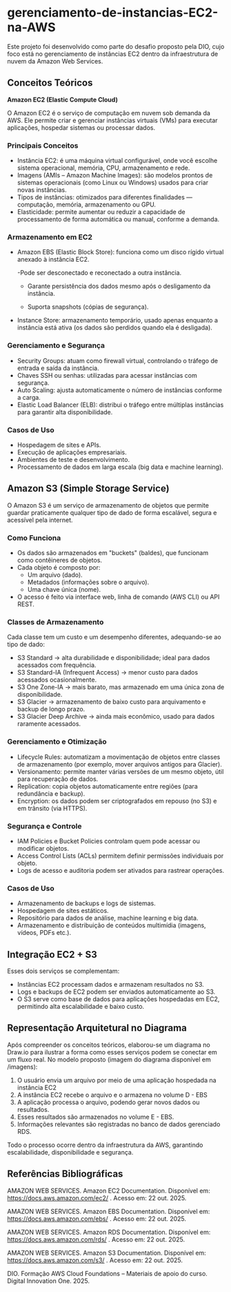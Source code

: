 ﻿# gerenciamento-de-instancias-EC2-na-AWS

Este projeto foi desenvolvido como parte do desafio proposto pela DIO, cujo foco está no gerenciamento de instâncias EC2 dentro da infraestrutura de nuvem da Amazon Web Services. 


## Conceitos Teóricos

**Amazon EC2 (Elastic Compute Cloud)**

O Amazon EC2 é o serviço de computação em nuvem sob demanda da AWS. Ele permite criar e gerenciar instâncias virtuais (VMs) para executar aplicações, hospedar sistemas ou processar dados.

### Principais Conceitos

- Instância EC2: é uma máquina virtual configurável, onde você escolhe sistema operacional, memória, CPU, armazenamento e rede.
- Imagens (AMIs – Amazon Machine Images): são modelos prontos de sistemas operacionais (como Linux ou Windows) usados para criar novas instâncias.
- Tipos de instâncias: otimizados para diferentes finalidades — computação, memória, armazenamento ou GPU.
- Elasticidade: permite aumentar ou reduzir a capacidade de processamento de forma automática ou manual, conforme a demanda.

### Armazenamento em EC2

- Amazon EBS (Elastic Block Store): funciona como um disco rígido virtual anexado à instância EC2.

    -Pode ser desconectado e reconectado a outra instância.

    - Garante persistência dos dados mesmo após o desligamento da instância.

    - Suporta snapshots (cópias de segurança).

- Instance Store: armazenamento temporário, usado apenas enquanto a instância está ativa (os dados são perdidos quando ela é desligada).

### Gerenciamento e Segurança

- Security Groups: atuam como firewall virtual, controlando o tráfego de entrada e saída da instância.
- Chaves SSH ou senhas: utilizadas para acessar instâncias com segurança.
- Auto Scaling: ajusta automaticamente o número de instâncias conforme a carga.
- Elastic Load Balancer (ELB): distribui o tráfego entre múltiplas instâncias para garantir alta disponibilidade.

### Casos de Uso

- Hospedagem de sites e APIs.
- Execução de aplicações empresariais.
- Ambientes de teste e desenvolvimento.
- Processamento de dados em larga escala (big data e machine learning).

## Amazon S3 (Simple Storage Service)

O Amazon S3 é um serviço de armazenamento de objetos que permite guardar praticamente qualquer tipo de dado de forma escalável, segura e acessível pela internet.

### Como Funciona

- Os dados são armazenados em "buckets" (baldes), que funcionam como contêineres de objetos.
- Cada objeto é composto por:
    - Um arquivo (dado).
    - Metadados (informações sobre o arquivo).
    - Uma chave única (nome).
- O acesso é feito via interface web, linha de comando (AWS CLI) ou API REST.

### Classes de Armazenamento

Cada classe tem um custo e um desempenho diferentes, adequando-se ao tipo de dado:

- S3 Standard → alta durabilidade e disponibilidade; ideal para dados acessados com frequência.
- S3 Standard-IA (Infrequent Access) → menor custo para dados acessados ocasionalmente.
- S3 One Zone-IA → mais barato, mas armazenado em uma única zona de disponibilidade.
- S3 Glacier → armazenamento de baixo custo para arquivamento e backup de longo prazo.
- S3 Glacier Deep Archive → ainda mais econômico, usado para dados raramente acessados.

### Gerenciamento e Otimização

- Lifecycle Rules: automatizam a movimentação de objetos entre classes de armazenamento (por exemplo, mover arquivos antigos para Glacier).
- Versionamento: permite manter várias versões de um mesmo objeto, útil para recuperação de dados.
- Replication: copia objetos automaticamente entre regiões (para redundância e backup).
- Encryption: os dados podem ser criptografados em repouso (no S3) e em trânsito (via HTTPS).

### Segurança e Controle

- IAM Policies e Bucket Policies controlam quem pode acessar ou modificar objetos.
- Access Control Lists (ACLs) permitem definir permissões individuais por objeto.
- Logs de acesso e auditoria podem ser ativados para rastrear operações.

### Casos de Uso

- Armazenamento de backups e logs de sistemas.
- Hospedagem de sites estáticos.
- Repositório para dados de análise, machine learning e big data.
- Armazenamento e distribuição de conteúdos multimídia (imagens, vídeos, PDFs etc.).

## Integração EC2 + S3

Esses dois serviços se complementam:
- Instâncias EC2 processam dados e armazenam resultados no S3.
- Logs e backups de EC2 podem ser enviados automaticamente ao S3.
- O S3 serve como base de dados para aplicações hospedadas em EC2, permitindo alta escalabilidade e baixo custo.

## Representação Arquitetural no Diagrama

Após compreender os conceitos teóricos, elaborou-se um diagrama no Draw.io para ilustrar a forma como esses serviços podem se conectar em um fluxo real.
No modelo proposto (imagem do diagrama disponível em /imagens):

1. O usuário envia um arquivo por meio de uma aplicação hospedada na instância EC2
2. A instância EC2 recebe o arquivo e o armazena no volume D - EBS
3. A aplicação processa o arquivo, podendo gerar novos dados ou resultados.
4. Esses resultados são armazenados no volume E - EBS.
5. Informações relevantes são registradas no banco de dados gerenciado RDS.

Todo o processo ocorre dentro da infraestrutura da AWS, garantindo escalabilidade, disponibilidade e segurança.


## Referências Bibliográficas

AMAZON WEB SERVICES. Amazon EC2 Documentation. Disponível em: https://docs.aws.amazon.com/ec2/
. Acesso em: 22 out. 2025.

AMAZON WEB SERVICES. Amazon EBS Documentation. Disponível em: https://docs.aws.amazon.com/ebs/
. Acesso em: 22 out. 2025.

AMAZON WEB SERVICES. Amazon RDS Documentation. Disponível em: https://docs.aws.amazon.com/rds/
. Acesso em: 22 out. 2025.

AMAZON WEB SERVICES. Amazon S3 Documentation. Disponível em: https://docs.aws.amazon.com/s3/
. Acesso em: 22 out. 2025.

DIO. Formação AWS Cloud Foundations – Materiais de apoio do curso. Digital Innovation One. 2025.



